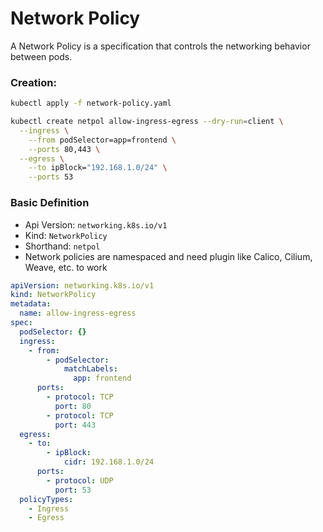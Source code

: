 # Network Policy

A Network Policy is a specification that controls the networking behavior between pods.

### Creation:

```bash
kubectl apply -f network-policy.yaml
```

```bash
kubectl create netpol allow-ingress-egress --dry-run=client \
  --ingress \
    --from podSelector=app=frontend \
    --ports 80,443 \
  --egress \
    --to ipBlock="192.168.1.0/24" \
    --ports 53
```

### Basic Definition

- Api Version: `networking.k8s.io/v1`
- Kind: `NetworkPolicy`
- Shorthand: `netpol`
- Network policies are namespaced and need plugin like Calico, Cilium, Weave, etc. to work

```yaml
apiVersion: networking.k8s.io/v1
kind: NetworkPolicy
metadata:
  name: allow-ingress-egress
spec:
  podSelector: {}
  ingress:
    - from:
        - podSelector:
            matchLabels:
              app: frontend
      ports:
        - protocol: TCP
          port: 80
        - protocol: TCP
          port: 443
  egress:
    - to:
        - ipBlock:
            cidr: 192.168.1.0/24
      ports:
        - protocol: UDP
          port: 53
  policyTypes:
    - Ingress
    - Egress
```
